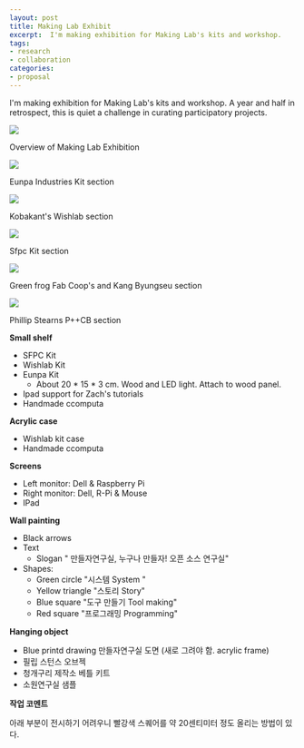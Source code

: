 ```yaml
---
layout: post
title: Making Lab Exhibit
excerpt:  I'm making exhibition for Making Lab's kits and workshop.
tags: 
- research
- collaboration
categories:
- proposal
---
```

 
 

 I'm making exhibition for Making Lab's kits and workshop. A year and half in retrospect, this is quiet a challenge in curating participatory projects.

<img src="http://farm8.staticflickr.com/7406/13262470565_9cbda0a970_c.jpg">

Overview of Making Lab Exhibition 

<img src="http://farm4.staticflickr.com/3688/13262609153_42dd29de88_c.jpg">

Eunpa Industries Kit section

<img src="http://farm4.staticflickr.com/3829/13262610483_72cbc451dc_c.jpg">

Kobakant's Wishlab section

<img src="http://farm4.staticflickr.com/3706/13262610373_83506a7519_c.jpg">

Sfpc Kit section

<img src="http://farm8.staticflickr.com/7373/13262471295_fb9f7409d5_c.jpg">

Green frog Fab Coop's and Kang Byungseu section

<img src="http://farm8.staticflickr.com/7358/13262819694_c6fe69d7e2_c.jpg">

Phillip Stearns P++CB section

**Small shelf**

* SFPC Kit
* Wishlab Kit
* Eunpa Kit 
	* About 20 * 15 * 3 cm. Wood and LED light. Attach to wood panel. 
* Ipad support for Zach's tutorials  
* Handmade ccomputa 

**Acrylic case** 

* 	Wishlab kit case 
* 	Handmade ccomputa 


**Screens**

* Left monitor: Dell & Raspberry Pi
* Right monitor: Dell, R-Pi & Mouse 
* IPad 

**Wall painting**

* Black arrows
* Text 
	 * 	Slogan " 만들자연구실, 누구나 만들자! 오픈 소스 연구실"
* Shapes: 
	* Green circle "시스템 System "
	* Yellow triangle "스토리 Story"
	* Blue square "도구 만들기 Tool making"
	* Red square "프로그래밍 Programming"
	
**Hanging object**

* Blue printd drawing 만들자연구실 도면 (새로 그려야 함. acrylic frame)
* 필립 스턴스 오브젝
* 청개구리 제작소 베틀 키트 
* 소원연구실 샘플 




**작업 코멘트**

아래 부분이 전시하기 어려우니 빨강색 스퀘어를 약 20센티미터 정도 올리는 방법이 있다.  